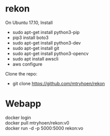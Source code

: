 # rekon

On Ubuntu 17.10,
Install
 - sudo apt-get install python3-pip
 - pip3 install boto3
 - sudo apt-get install python3-dev
 - sudo apt-get install git
 - sudo apt-get install python3-opencv
 - sudo apt install awscli
 - aws configure

 Clone the repo:
  - git clone https://github.com/mtryhoen/rekon
  
  
# Webapp

docker login \
docker pull mtryhoen/rekon:v0 \
docker run -d -p 5000:5000 rekon:vo 
